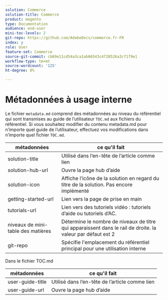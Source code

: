 ```yaml
---
solution: Commerce
solution-title: Commerce
product: magento
type: Documentation
audience: end-user
mini-toc-levels: 2
git-repo: https://github.com/AdobeDocs/commerce.fr-FR
index: y
role: User
feature-set: Commerce
source-git-commit: cb69e11cd54a3ca1ab66543c4f28526a3cf1f9e1
workflow-type: tm+mt
source-wordcount: '125'
ht-degree: 0%

---
```



# Métadonnées à usage interne

Le fichier `metadata.md` comprend des métadonnées au niveau du référentiel qui sont transmises au guide de l’utilisateur `TOC.md` aux fichiers du référentiel. Si vous souhaitez modifier du contenu metadata.md pour n’importe quel guide de l’utilisateur, effectuez vos modifications dans n’importe quel fichier `TOC.md`.

| métadonnées | ce qu&#39;il fait |
|--- |--- |
| solution-title | Utilisé dans l’en-tête de l’article comme lien |
| solution-hub-url | Ouvre la page hub d’aide |
| solution-icon | Affiche l’icône de la solution en regard du titre de la solution. Pas encore implémenté |
| getting-started-url | Lien vers la page de prise en main |
| tutorials-url | Lien vers des tutoriels vidéo : tutoriels d’aide ou tutoriels d’AC. |
| niveaux de mini-table des matières | Détermine le nombre de niveaux de titre qui apparaissent dans le rail de droite. la valeur par défaut est 2 |
| git-repo | Spécifie l&#39;emplacement du référentiel principal pour une utilisation interne |

Dans le fichier TOC.md

| métadonnées | ce qu&#39;il fait |
|--- |--- |
| user-guide-title | Utilisé dans l’en-tête de l’article comme lien |
| user-guide-url | Ouvre la page hub d’aide |
